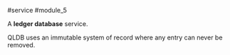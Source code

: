 #service #module_5

A **ledger database** service.

QLDB uses an immutable system of record where any entry can never be removed.